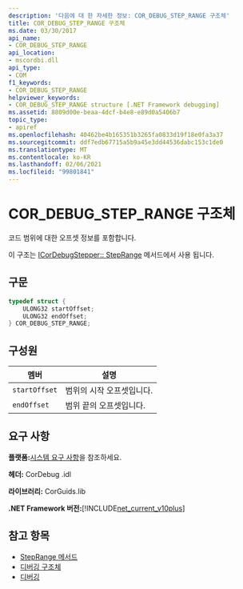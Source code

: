 ```yaml
---
description: '다음에 대 한 자세한 정보: COR_DEBUG_STEP_RANGE 구조체'
title: COR_DEBUG_STEP_RANGE 구조체
ms.date: 03/30/2017
api_name:
- COR_DEBUG_STEP_RANGE
api_location:
- mscordbi.dll
api_type:
- COM
f1_keywords:
- COR_DEBUG_STEP_RANGE
helpviewer_keywords:
- COR_DEBUG_STEP_RANGE structure [.NET Framework debugging]
ms.assetid: 8809d00e-beaa-4dcf-b4e8-e89d0a5406b7
topic_type:
- apiref
ms.openlocfilehash: 40462be4b165351b3265fa0833d19f18e0fa3a37
ms.sourcegitcommit: ddf7edb67715a5b9a45e3dd44536dabc153c1de0
ms.translationtype: MT
ms.contentlocale: ko-KR
ms.lasthandoff: 02/06/2021
ms.locfileid: "99801841"
---
```

# <a name="cor_debug_step_range-structure"></a>COR_DEBUG_STEP_RANGE 구조체

코드 범위에 대한 오프셋 정보를 포함합니다.  
  
 이 구조는 [ICorDebugStepper:: StepRange](icordebugstepper-steprange-method.md) 메서드에서 사용 됩니다.  
  
## <a name="syntax"></a>구문  
  
```cpp  
typedef struct {  
    ULONG32 startOffset;  
    ULONG32 endOffset;  
} COR_DEBUG_STEP_RANGE;  
```  
  
## <a name="members"></a>구성원  
  
|멤버|설명|  
|------------|-----------------|  
|`startOffset`|범위의 시작 오프셋입니다.|  
|`endOffset`|범위 끝의 오프셋입니다.|  
  
## <a name="requirements"></a>요구 사항  

 **플랫폼:**[시스템 요구 사항](../../get-started/system-requirements.md)을 참조하세요.  
  
 **헤더:** CorDebug .idl  
  
 **라이브러리:** CorGuids.lib  
  
 **.NET Framework 버전:**[!INCLUDE[net_current_v10plus](../../../../includes/net-current-v10plus-md.md)]  
  
## <a name="see-also"></a>참고 항목

- [StepRange 메서드](icordebugstepper-steprange-method.md)
- [디버깅 구조체](debugging-structures.md)
- [디버깅](index.md)

